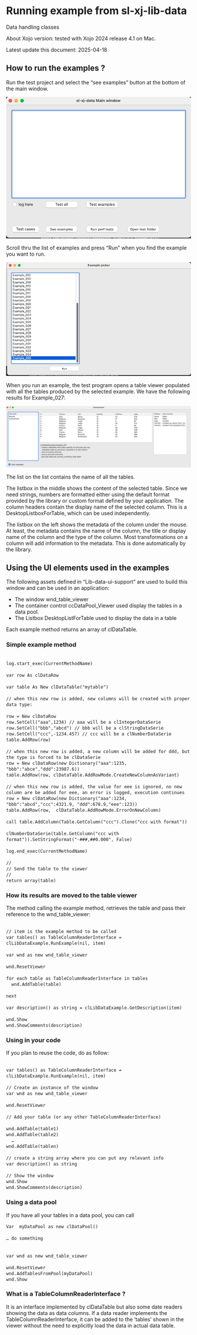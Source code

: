 # Running example from  sl-xj-lib-data
Data handling classes

About Xojo version: tested with Xojo 2024 release 4.1 on Mac.

Latest update this document: 2025-04-18


## How to run the examples ?

Run the test project and select the “see examples” button at the bottom of the main window.
 

![Alt text](assets/MainWindow.png?raw=true "")

Scroll thru the list of examples and press “Run” when you find the example you want to run.

![Alt text](assets/ExamplePicker.png?raw=true "")


When you run an example, the test program opens a table viewer populated with all the tables produced by the selected example. We have the following results for Example_027:

![Alt text](assets/Example_027.png?raw=true "")

The list on the list contains the name of all the tables.

The listbox in the middle shows the content of the selected table. Since we need strings, numbers are formatted either using the default format provided by the library or custom format defined by your application. The column headers contain the display name of the selected column. This is a DesktopListboxForTable, which can be used independently.

The listbox on the left shows the metadata of the column under the mouse. At least, the metadata contains the name of the column, the title or display name of the column and the type of the column. Most transformations on a column will add information to the metadata. This is done automatically by the library.


## Using the UI elements used in the examples

The following assets defined in “Lib-data-ui-support” are used to build this window and can be used in an application:

- The window wnd_table_viewer
- The container control ccDataPool_Viewer used display the tables in a data pool.
- The Listbox DesktopListForTable used to display the data in a table

Each example method returns an array of clDataTable.

### Simple example method

```xojo

log.start_exec(CurrentMethodName)

var row As clDataRow

var table As New clDataTable("mytable")

// when this new row is added, new columns will be created with proper data type:

row = New clDataRow
row.SetCell("aaa",1234) // aaa will be a clIntegerDataSerie
row.SetCell("bbb","abcd") // bbb will be a clStringDataSerie
row.SetCell("ccc",-1234.457) // ccc will be a clNumberDataSerie
table.AddRow(row)

// when this new row is added, a new column will be added for ddd, but the type is forced to be clDataSerie
row = New clDataRow(new Dictionary("aaa":1235, "bbb":"abce","ddd":23987.6))
table.AddRow(row, clDataTable.AddRowMode.CreateNewColumnAsVariant)

// when this new row is added, the value for eee is ignored, no new column are be added for eee, an error is logged, execution continues
row = New clDataRow(new Dictionary("aaa":1234, "bbb":"abcd","ccc":4321.9, "ddd":678.9,"eee":123))
table.AddRow(row,  clDataTable.AddRowMode.ErrorOnNewColumn)

call table.AddColumn(Table.GetColumn("ccc").Clone("ccc with format"))

clNumberDataSerie(table.GetColumn("ccc with format")).SetStringFormat("-###,##0.000", False) 

log.end_exec(CurrentMethodName)

//
// Send the table to the viewer
//
return array(table)

```

### How its results are moved to the table viewer

The method calling the example method, retrieves the table and pass their reference to the wnd_table_viewer:

```xojo

// item is the example method to be called
var tables() as TableColumnReaderInterface = clLibDataExample.RunExample(nil, item)

var wnd as new wnd_table_viewer

wnd.ResetViewer

for each table as TableColumnReaderInterface in tables
  wnd.AddTable(table)
  
next

var description() as string = clLibDataExample.GetDescription(item)

wnd.Show
wnd.ShowComments(description)

```

### Using in your code

If you plan to reuse the code, do as follow:

```xojo

var tables() as TableColumnReaderInterface = clLibDataExample.RunExample(nil, item)

// Create an instance of the window
var wnd as new wnd_table_viewer

wnd.ResetViewer

// Add your table (or any other TableColumnReaderInterface)

wnd.AddTable(table1)
wnd.AddTable(table2)
  …
wnd.AddTable(tablen)

// create a string array where you can put any relevant info
var description() as string 

// Show the window
wnd.Show
wnd.ShowComments(description)

```
### Using a data pool

If you have all your tables in a data pool, you can call

```xojo
Var  myDataPool as new clDataPool()

… do something


var wnd as new wnd_table_viewer

wnd.ResetViewer
wnd.AddTablesFromPool(myDataPool)
wnd.Show

```



### What is a TableColumnReaderInterface ?

It is an interface implemented by clDataTable but also some date readers showing the data as data columns. If a data reader implements the TableColumnReaderInterface, it can be added to the ‘tables’ shown in the viewer without the need to explicitly load the data in actual data table. 



